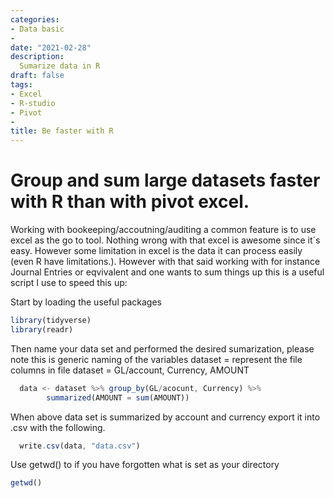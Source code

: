```yaml
---
categories:
- Data basic
- 
date: "2021-02-28"
description: 
  Sumarize data in R
draft: false
tags:
- Excel
- R-studio
- Pivot
-
title: Be faster with R 
---
```


Group and sum large datasets faster with R than with pivot excel.
=======

Working with bookeeping/accoutning/auditing a common feature is to use excel as the go to tool. Nothing wrong with that excel is awesome since it´s easy. However some limitation in excel is the data it can process easily (even R have limitations.). However with that said working with for instance Journal Entries or eqvivalent and one wants to sum things up this is a useful script I use to speed this up: 

Start by loading the useful packages
```js
library(tidyverse)
library(readr)
```

Then name your data set and performed the desired sumarization, please note this is generic naming of the variables
dataset = represent the file
columns in file dataset = GL/account, Currency, AMOUNT
```js
  data <- dataset %>% group_by(GL/acocunt, Currency) %>% 
        summarized(AMOUNT = sum(AMOUNT))
```
When above data set is summarized by account and currency export it into .csv with the following.

```js
  write.csv(data, "data.csv")
```
Use getwd() to if you have forgotten what is set as your directory
```js
getwd()
```


